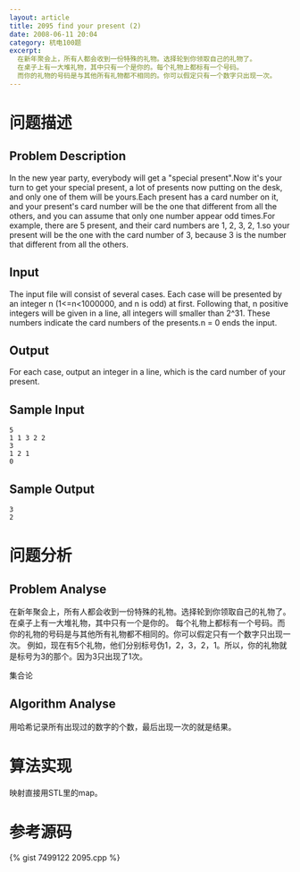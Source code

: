 ```yaml
---
layout: article
title: 2095 find your present (2)
date: 2008-06-11 20:04
category: 杭电100题
excerpt:
  在新年聚会上，所有人都会收到一份特殊的礼物。选择轮到你领取自己的礼物了。
  在桌子上有一大堆礼物，其中只有一个是你的。每个礼物上都标有一个号码。
  而你的礼物的号码是与其他所有礼物都不相同的。你可以假定只有一个数字只出现一次。
---
```

# 问题描述

## Problem Description

In the new year party, everybody will get a "special present".Now it's your turn to get your special present, a lot of presents now putting on the desk, and only one of them will be yours.Each present has a card number on it, and your present's card number will be the one that different from all the others, and you can assume that only one number appear odd times.For example, there are 5 present, and their card numbers are 1, 2, 3, 2, 1.so your present will be the one with the card number of 3, because 3 is the number that different from all the others.

## Input

The input file will consist of several cases. Each case will be presented by an integer n (1<=n<1000000, and n is odd) at first. Following that, n positive integers will be given in a line, all integers will smaller than 2^31. These numbers indicate the card numbers of the presents.n = 0 ends the input.

## Output

For each case, output an integer in a line, which is the card number of your present.

## Sample Input

    5
    1 1 3 2 2
    3
    1 2 1
    0

## Sample Output

    3
    2

# 问题分析

## Problem Analyse

在新年聚会上，所有人都会收到一份特殊的礼物。选择轮到你领取自己的礼物了。在桌子上有一大堆礼物，其中只有一个是你的。 每个礼物上都标有一个号码。而你的礼物的号码是与其他所有礼物都不相同的。你可以假定只有一个数字只出现一次。 例如，现在有5个礼物，他们分别标号伪1，2，3，2，1。所以，你的礼物就是标号为3的那个。因为3只出现了1次。

集合论

## Algorithm Analyse

用哈希记录所有出现过的数字的个数，最后出现一次的就是结果。

# 算法实现

映射直接用STL里的map。

# 参考源码

{% gist 7499122 2095.cpp %}
